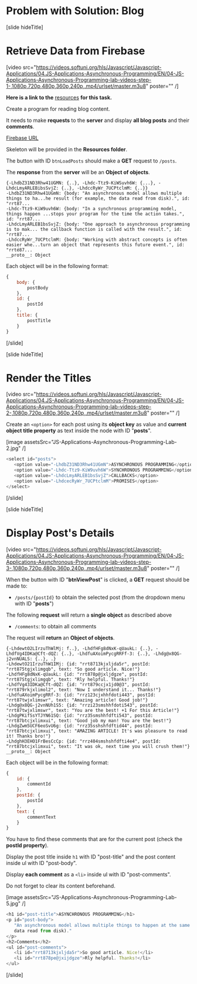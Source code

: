 # Problem with Solution: Blog

[slide hideTitle]

# Retrieve Data from Firebase

[video src="https://videos.softuni.org/hls/Javascript/Javascript-Applications/04.JS-Applications-Asynchronous-Programming/EN/04-JS-Applications-Asynchronous-Programming-lab-videos-step-1-,1080p,720p,480p,360p,240p,.mp4/urlset/master.m3u8" poster="" /]

**Here is a link to the** [resources](https://videos.softuni.org/resources/javascript/javascript-applications/01-JS-Application-Asynchronous-Programming-Lab-Resources.zip) **for this task.**

Create a program for reading blog content.

It needs to make **requests** to the **server** and display **all blog posts** and their **comments**.

[Firebase URL](https://blog-apps-c12bf.firebaseio.com/)

Skeleton will be provided in the **Resources folder**.

The button with ID `btnLoadPosts` should make a **GET** request to `/posts`. 

The **response** from the **server** will be an **Object of objects**.

```
{-LhdbZ31ND3Rhw41UGMN: {..}, -Lhdc-Ttz9-KiWSuvh6W: {...}, -LhdcLmyARLEBibsSvjZ: {..}, -LhdccRyWr_7UCPtclmM: {..}}
-LhdbZ31ND3Rhw41UGmN: {body: "An asynchronous model allows multiple things to ha...he result (for example, the data read from disk).", id: "rrt87...
-Lhdc-Ttz9-KiW9uvh6W: {body: "In a synchronous programming model, things happen ...stops your program for the time the action takes.", id: "rrt87...
-LhdcLmyARLEB1bsSvjZ: {body: "One approach to asynchronous programming is to mak... the callback function is called with the result.", id: "rrt87...
-LhdccRyWr_7UCPtclmM: {body: "Working with abstract concepts is often easier whe...turn an object that represents this future event.", id: "rrté87...
__proto__: Object

```

Each object will be in the following format:

```js
{
    body: {
        postBody
    },
    id: {
        postId
    },
    title: {
        postTitle
    }
}
```
[/slide]

[slide hideTitle]

# Render the Titles

[video src="https://videos.softuni.org/hls/Javascript/Javascript-Applications/04.JS-Applications-Asynchronous-Programming/EN/04-JS-Applications-Asynchronous-Programming-lab-videos-step-2-,1080p,720p,480p,360p,240p,.mp4/urlset/master.m3u8" poster="" /]

Create an `<option>` for each post using its **object key** as value and **current object title property** as text inside the node with ID "**posts**".

[image assetsSrc="JS-Applications-Asynchronous-Programming-Lab-2.jpg" /]

```js
<select id="posts">
   <option value="-LhdbZ31ND3Rhw41UGmN">ASYNCHRONOUS PROGRAMMING</option>
   <option value="-Lhdc-Ttz9-KiW9uvh6W">SYNCHRONOUS PROGRAMMING</option>
   <option value="-LhdcLmyARLEB1bsSvjZ">CALLBACKS</option>
   <option value="-LhdcecRyWr_7UCPtclmM">PROMISES</option>
</select>
```
[/slide]

[slide hideTitle]

# Display Post's Details

[video src="https://videos.softuni.org/hls/Javascript/Javascript-Applications/04.JS-Applications-Asynchronous-Programming/EN/04-JS-Applications-Asynchronous-Programming-lab-videos-step-3-,1080p,720p,480p,360p,240p,.mp4/urlset/master.m3u8" poster="" /]

When the button with ID "**btnViewPost**" is clicked, a **GET** request should be made to:

- `/posts/{postId}` to obtain the selected post (from the dropdown menu with ID "**posts**")

The following **request** will return a **single object** as described above

- `/comments`: to obtain all comments

The request will **return** an **Object of objects**.

```
{-LhdewtO2LIrzuThWlMj: f..}, -LhdfHFg8dNxK-qUaukL: {..}, -LhdfVg4IDKa@Cft-dQZ: {..}, -LhdfuAXoimPycgRRFf-3: {..}, -Lhdg@x8QG-j2vnNUALS: {..}, .}
-LhdewtO21IrzuThW1IMj: {id: "rrt8713kjxljda5r", postId: "rrt875tgjxlimgqb", text: "So good article. Nice!"}
-LhdfHFg8dNxK-qUaukL: {id: "rrt878p@jxljdgze", postId: "rrt87Stgjxlimgqb", text: "Rly helpful. Thanks!"}
-LhdfVg43IDKa@Cft-dQZ: {id: "rrt879ccjx1jd0@3", postId: "rrt879rkjxlimol2", text: "Now I understand it... Thanks!"}
-LhdfuAXoimPycgRRf-3: {id: "rrz123cjxhhfdoti443", postId: "rrt87twjxlimswr", text: "Amazing article! Good job!"}
-Lhdg@x8QG-j2vnNUh1S5: {id: "rrzi23smshhfdoti543", postId: "rrt87twjxlimswr", text: "You are the best! +1 For this Article!"}
-LhdgPKifSsYTJYN61SQ: {id: "rrz35smshhfdfti543", postId: "rrt87btcjxlimxui", text: "Good job my man! You are the best!"}
-LhdgZwm5UCF6eoSvU6g: {id: "rrz35sshshfdftid44", postId: "rrt87btcjxlimxui", text: "AMAZING ARTICLE! It's was pleasure to read it! Thanks bro!"}
-LhdghH3EHO1FrBesCcCp: {id: "rrz404smshshfdfti4e4", postId: “rrt87btcjxlimxui", text: "It was ok, next time you will crush them!"}
__proto__: Object

```

Each object will be in the following format:

```js
{
    id: {
        commentId
    },
    postId: {
        postId
    },
    text: {
        commentText
    }
}
```

You have to find these comments that are for the current post (check the **postId property**).

Display the post title inside `h1` with ID "post-title" and the post content inside ul with ID "post-body".

Display **each comment** as a `<li>` inside ul with ID "post-comments".

Do not forget to clear its content beforehand.

[image assetsSrc="JS-Applications-Asynchronous-Programming-Lab-5.jpg" /]

```js
<h1 id="post-title">ASYNCHRONOUS PROGRAMMING</h1>
<p id="post-body">
   "An asynchronous model allows multiple things to happen at the same time. When you start an action, your program continues to run. When the action finishes, the program is informed and gets access to the result (for example, the
   data read from disk)."
</p>
<h2>Comments</h2>
<ul id="post-comments">
   <li id="rrt8713kjxljda5r">So good article. Nice!</li>
   <li id="rrt878pe@jxijdgze">Rly helpful. Thanks!</li>
</ul>
```

[/slide]

